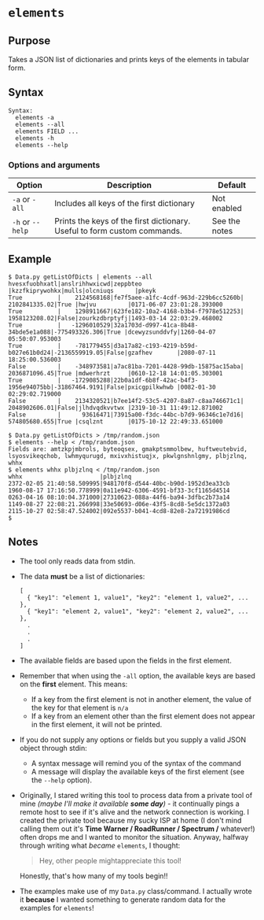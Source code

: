 # `elements`

## Purpose
Takes a JSON list of dictionaries and prints keys of the elements in tabular form.

## Syntax
```
Syntax:
  elements -a
  elements --all
  elements FIELD ...
  elements -h
  elements --help
```

### Options and arguments
| Option | Description | Default |
| ------ | ----------- | ------- |
|  `-a` or `-all`  | Includes all keys of the first dictionary | Not enabled |
| `-h` or `--help` | Prints the keys of the first dictionary.  Useful to form custom commands. | See the notes |

## Example

```
$ Data.py getListOfDicts | elements --all
hvesxfuobhxatl|anslrihhwxicwd|zeppbteo                            |kzzfkiprywohkx|mulls|olcniuqs      |pkeyk
True          |    2124568168|fe7f5aee-a1fc-4cdf-963d-229b6cc5260b| 2102841335.02|True |hwjvu         |0171-06-07 23:01:28.393000
True          |    1298911667|623fe182-10a2-4168-b3b4-f7978e512253| 1958123208.02|False|zourkzdbrptyfj|1493-03-14 22:03:29.468002
True          |   -1296010529|32a1703d-d997-41ca-8b48-34bde5e1a088|-775493326.306|True |dcewyzsunddvfy|1260-04-07 05:50:07.953003
True          |    -781779455|d3a17a82-c193-4219-b59d-b027e61b0d24|-2136559919.05|False|gzafhev       |2080-07-11 18:25:00.536003
False         |    -348973581|a7ac81ba-7201-4428-99db-15875ac15aba| 2036871096.45|True |mdwerhrzt     |0610-12-18 14:01:05.303001
True          |   -1729085288|22b0a1df-6b8f-42ac-b4f3-1956e94075bb|-31867464.9191|False|pxicgpilkwhwb |0082-01-30 02:29:02.719000
False         |    2134320521|b7ee14f2-53c5-4207-8a87-c8aa746671c1| 2048902606.01|False|jlhdvqdkvvtwx |2319-10-31 11:49:12.871002
False         |      93616471|73915a00-f3dc-44bc-b7d9-96346c1e7d16| 574805680.655|True |csqlznt       |0175-10-12 22:49:33.651000
```

```
$ Data.py getListOfDicts > /tmp/random.json
$ elements --help < /tmp/random.json
Fields are: amtzkpjmbrols, byteoqsex, gmakptsmmolbew, huftweutebvid, lsyosvikeqchob, lwhmyqurugd, mxivxhistuqjx, pkwlgnshnlgmy, plbjzlnq, whhx
$ elements whhx plbjzlnq < /tmp/random.json
whhx                      |plbjzlnq
2372-02-05 21:40:58.509995|948170f8-d544-40bc-b90d-1952d3ea33cb
1960-08-17 17:16:50.778999|0a11e942-6306-4591-bf33-3cf1165d4514
0263-04-16 08:10:04.371000|27310623-088a-44f6-ba94-3dfbc2b73a14
1149-08-27 22:08:21.266998|33e50693-d06e-43f5-8cd8-5e5dc1372a03
2115-10-27 02:58:47.524002|092e5537-b041-4cd8-82e8-2a72191986cd
$ 
```

## Notes

- The tool only reads data from stdin.
- The data **must** be a list of dictionaries:
  ```
  [
    { "key1": "element 1, value1", "key2": "element 1, value2", ... },
    { "key1": "element 2, value1", "key2": "element 2, value2", ... },
    .
    .
    .
  ]
  ```
- The available fields are based upon the fields in the first element.
- Remember that when using the `-all` option, the available keys are based on the **first** element.  This means:
  - If a key from the first element is not in another element, the value of the key for that element is `n/a`
  - If a key from an element other than the first element does not appear in the first element, it will not be printed.
- If you do not supply any options or fields but you supply a valid JSON object through stdin:
  - A syntax message will remind you of the syntax of the command
  - A message will display the available keys of the first element (see the `--help` option).
- Originally, I stared writing this tool to process data from a private tool of mine _(maybe I'll make it available **some day**)_ - it continually pings a remote host to see if it's alive and the network connection is working.  I created the private tool because my sucky ISP at home (I don't mind calling them out it's **Time Warner / RoadRunner / Spectrum /** whatever!) often drops me and I wanted to monitor the situation.  Anyway, halfway through writing what _became_ `elements`, I thought:
  
  > Hey, other people mightappreciate this tool!
  
  Honestly, that's how many of my tools begin!!
- The examples make use of my `Data.py` class/command.  I actually wrote it **because** I wanted something to generate random data for the examples for `elements`!